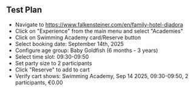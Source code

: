## Test Plan
- Navigate to https://www.falkensteiner.com/en/family-hotel-diadora
- Click on "Experience" from the main menu and select "Academies"
- Click on Swimming Academy card/Reserve button
- Select booking date: September 14th, 2025
- Configure age group: Baby Goldfish (6 months - 3 years)
- Select time slot: 09:30-09:50
- Set party size to 2 participants
- Click "Reserve" to add to cart
- Verify cart shows: Swimming Academy, Sep 14 2025, 09:30-09:50, 2 participants, €0.00